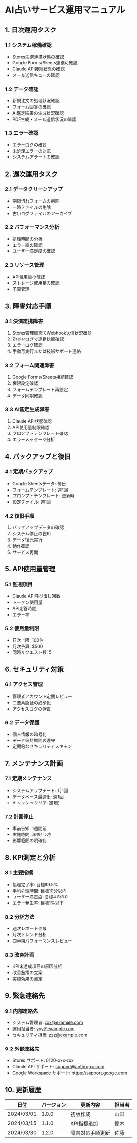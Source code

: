 # AI占いサービス運用マニュアル

## 1. 日次運用タスク

### 1.1 システム稼働確認
- Stores決済連携状態の確認
- Google Forms/Sheets連携の確認
- Claude API接続状態の確認
- メール送信キューの確認

### 1.2 データ確認
- 新規注文の処理状況確認
- フォーム回答の確認
- AI鑑定結果の生成状況確認
- PDF生成・メール送信状況の確認

### 1.3 エラー確認
- エラーログの確認
- 未処理エラーの対応
- システムアラートの確認

## 2. 週次運用タスク

### 2.1 データクリーンアップ
- 期限切れフォームの削除
- 一時ファイルの削除
- 古いログファイルのアーカイブ

### 2.2 パフォーマンス分析
- 処理時間の分析
- エラー率の確認
- ユーザー満足度の確認

### 2.3 リソース管理
- API使用量の確認
- ストレージ使用量の確認
- 予算管理

## 3. 障害対応手順

### 3.1 決済連携障害
1. Stores管理画面でWebhook送信状況確認
2. Zapierログで連携状態確認
3. エラーログ確認
4. 手動再実行または技術サポート連絡

### 3.2 フォーム関連障害
1. Google Forms/Sheets接続確認
2. 権限設定確認
3. フォームテンプレート再設定
4. データ同期確認

### 3.3 AI鑑定生成障害
1. Claude API状態確認
2. API使用量制限確認
3. プロンプトテンプレート確認
4. エラーメッセージ分析

## 4. バックアップと復旧

### 4.1 定期バックアップ
- Google Sheetsデータ: 毎日
- フォームテンプレート: 週1回
- プロンプトテンプレート: 更新時
- 設定ファイル: 週1回

### 4.2 復旧手順
1. バックアップデータの確認
2. システム停止の告知
3. データ復元実行
4. 動作確認
5. サービス再開

## 5. API使用量管理

### 5.1 監視項目
- Claude API呼び出し回数
- トークン使用量
- API応答時間
- エラー率

### 5.2 使用量制限
- 日次上限: 100件
- 月次予算: $500
- 同時リクエスト数: 5

## 6. セキュリティ対策

### 6.1 アクセス管理
- 管理者アカウント定期レビュー
- 二要素認証の必須化
- アクセスログの保管

### 6.2 データ保護
- 個人情報の暗号化
- データ保持期間の遵守
- 定期的なセキュリティスキャン

## 7. メンテナンス計画

### 7.1 定期メンテナンス
- システムアップデート: 月1回
- データベース最適化: 週1回
- キャッシュクリア: 週1回

### 7.2 計画停止
- 事前告知: 1週間前
- 実施時間: 深夜1-3時
- 影響範囲の明確化

## 8. KPI測定と分析

### 8.1 主要指標
- 処理完了率: 目標99.5%
- 平均処理時間: 目標10分以内
- ユーザー満足度: 目標4.5/5.0
- エラー発生率: 目標1%以下

### 8.2 分析方法
- 週次レポート作成
- 月次トレンド分析
- 四半期パフォーマンスレビュー

### 8.3 改善計画
- KPI未達成項目の原因分析
- 改善施策の立案
- 実施効果の測定

## 9. 緊急連絡先

### 9.1 内部連絡先
- システム管理者: xxx@example.com
- 運用担当者: yyy@example.com
- セキュリティ担当: zzz@example.com

### 9.2 外部連絡先
- Stores サポート: 0120-xxx-xxx
- Claude API サポート: support@anthropic.com
- Google Workspace サポート: https://support.google.com

## 10. 更新履歴

| 日付 | バージョン | 更新内容 | 担当者 |
|------|------------|----------|---------|
| 2024/03/01 | 1.0.0 | 初版作成 | 山田 |
| 2024/03/15 | 1.1.0 | KPI指標追加 | 鈴木 |
| 2024/03/30 | 1.2.0 | 障害対応手順更新 | 佐藤 |